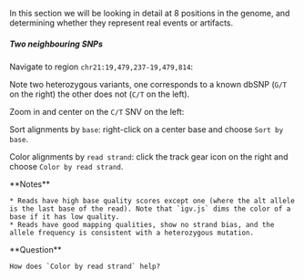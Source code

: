 <script>
import Alert from "components/Alert.svelte";
import IGVUpdateBtn from "components/IGVUpdateBtn.svelte";
</script>

In this section we will be looking in detail at 8 positions in the genome, and determining whether they represent real events or artifacts.

##### Two neighbouring SNPs

Navigate to region `chr21:19,479,237-19,479,814`:

<IGVUpdateBtn locus="21:19,479,237-19,479,814" />

Note two heterozygous variants, one corresponds to a known dbSNP (`G/T` on the right) the other does not (`C/T` on the left).

Zoom in and center on the `C/T` SNV on the left:

<IGVUpdateBtn locus="21:19,479,321" />

Sort alignments by `base`: right-click on a center base and choose `Sort by base`.

Color alignments by `read strand`: click the track gear icon on the right and choose `Color by read strand`.

<Alert color="primary">
	**Notes**

	* Reads have high base quality scores except one (where the alt allele is the last base of the read). Note that `igv.js` dims the color of a base if it has low quality.
	* Reads have good mapping qualities, show no strand bias, and the allele frequency is consistent with a heterozygous mutation.
</Alert>

<Alert color="info">
	**Question**

	How does `Color by read strand` help?
</Alert>

